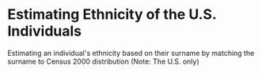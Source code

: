 # Estimating Ethnicity of the U.S. Individuals
Estimating an individual's ethnicity based on their surname by matching the surname to Census 2000 distribution (Note: The U.S. only)
